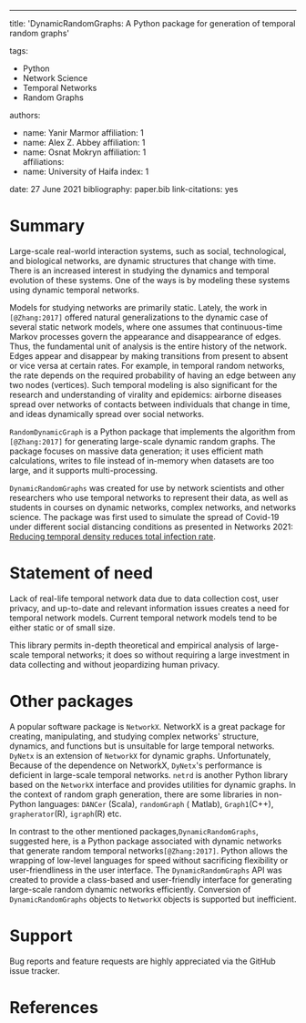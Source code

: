 ---  
title: 'DynamicRandomGraphs: A Python package for generation of temporal random graphs'

tags:

- Python
- Network Science
- Temporal Networks
- Random Graphs

authors:

- name: Yanir Marmor affiliation: 1
- name: Alex Z. Abbey affiliation: 1
- name: Osnat Mokryn affiliation: 1  
  affiliations:
- name: University of Haifa index: 1

date: 27 June 2021 bibliography: paper.bib link-citations: yes

# Summary

Large-scale real-world interaction systems, such as social, technological, and biological networks, are dynamic
structures that change with time. There is an increased interest in studying the dynamics and temporal evolution of
these systems. One of the ways is by modeling these systems using dynamic temporal networks.

Models for studying networks are primarily static. Lately, the work in `[@Zhang:2017]` offered natural generalizations
to the dynamic case of several static network models, where one assumes that continuous-time Markov processes govern the
appearance and disappearance of edges. Thus, the fundamental unit of analysis is the entire history of the network.
Edges appear and disappear by making transitions from present to absent or vice versa at certain rates. For example, in
temporal random networks, the rate depends on the required probability of having an edge between any two nodes
(vertices). Such temporal modeling is also significant for the research and understanding of virality and epidemics:
airborne diseases spread over networks of contacts between individuals that change in time, and ideas dynamically spread
over social networks.

`RandomDynamicGraph` is a Python package that implements the algorithm from `[@Zhang:2017]`  for generating large-scale
dynamic random graphs. The package focuses on massive data generation; it uses efficient math calculations, writes to
file instead of in-memory when datasets are too large, and it supports multi-processing.

`DynamicRandomGraphs` was created for use by network scientists and other researchers who use temporal networks to
represent their data, as well as students in courses on dynamic networks, complex networks, and networks science. The
package was first used to simulate the spread of Covid-19 under different social distancing conditions as presented in
Networks 2021: [Reducing temporal density reduces total infection rate](https://www.youtube.com/watch?v=gUyP7etPPvE).

# Statement of need

Lack of real-life temporal network data due to data collection cost, user privacy, and up-to-date and relevant
information issues creates a need for temporal network models. Current temporal network models tend to be either static
or of small size.

This library permits in-depth theoretical and empirical analysis of large-scale temporal networks; it does so without
requiring a large investment in data collecting and without jeopardizing human privacy.

# Other packages

A popular software package is `NetworkX`. NetworkX is a great package for creating, manipulating, and studying complex
networks' structure, dynamics, and functions but is unsuitable for large temporal networks.
`DyNetx` is an extension of `NetworkX` for dynamic graphs. Unfortunately, Because of the dependence on NetworkX,
`DyNetx`'s performance is deficient in large-scale temporal networks.
`netrd` is another Python library based on the `NetworkX` interface and provides utilities for dynamic graphs. In the
context of random graph generation, there are some libraries in non-Python languages: `DANCer` (Scala), `randomGraph` (
Matlab), `Graph1`(C++), `grapherator`(R), `igraph`(R) etc.

In contrast to the other mentioned packages,`DynamicRandomGraphs`, suggested here, is a Python package associated with
dynamic networks that generate random temporal networks`[@Zhang:2017]`. Python allows the wrapping of low-level
languages for speed without sacrificing flexibility or user-friendliness in the user interface.
The `DynamicRandomGraphs` API was created to provide a class-based and user-friendly interface for generating
large-scale random dynamic networks efficiently. Conversion of `DynamicRandomGraphs` objects to `NetworkX` objects is
supported but inefficient.

# Support

Bug reports and feature requests are highly appreciated via the GitHub issue tracker.

# References
